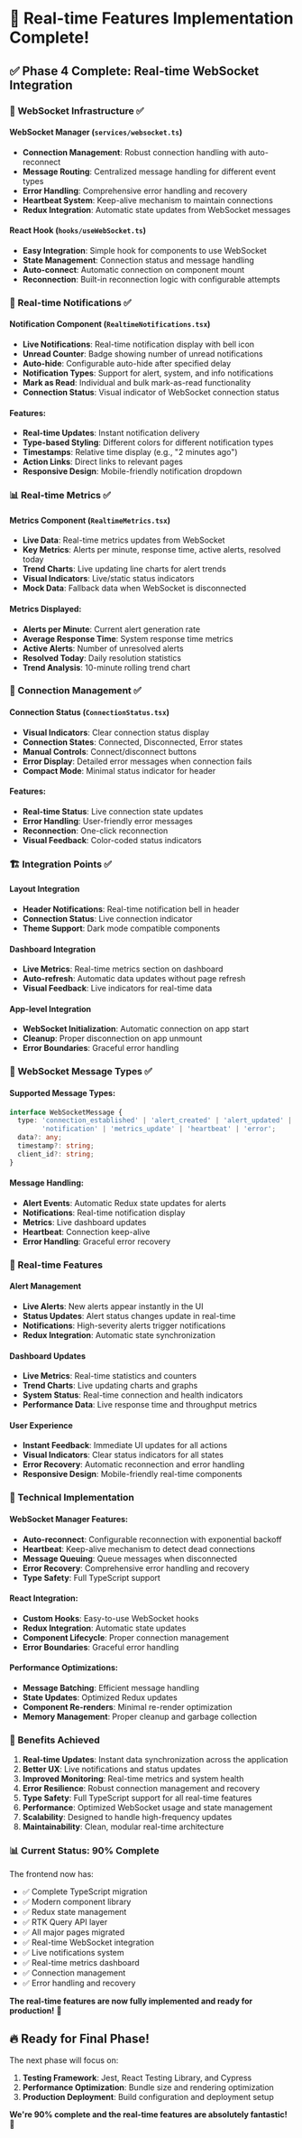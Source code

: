 # 🚀 Real-time Features Implementation Complete!

## ✅ **Phase 4 Complete: Real-time WebSocket Integration**

### **🔌 WebSocket Infrastructure** ✅

#### **WebSocket Manager (`services/websocket.ts`)**
- **Connection Management**: Robust connection handling with auto-reconnect
- **Message Routing**: Centralized message handling for different event types
- **Error Handling**: Comprehensive error handling and recovery
- **Heartbeat System**: Keep-alive mechanism to maintain connections
- **Redux Integration**: Automatic state updates from WebSocket messages

#### **React Hook (`hooks/useWebSocket.ts`)**
- **Easy Integration**: Simple hook for components to use WebSocket
- **State Management**: Connection status and message handling
- **Auto-connect**: Automatic connection on component mount
- **Reconnection**: Built-in reconnection logic with configurable attempts

### **🔔 Real-time Notifications** ✅

#### **Notification Component (`RealtimeNotifications.tsx`)**
- **Live Notifications**: Real-time notification display with bell icon
- **Unread Counter**: Badge showing number of unread notifications
- **Auto-hide**: Configurable auto-hide after specified delay
- **Notification Types**: Support for alert, system, and info notifications
- **Mark as Read**: Individual and bulk mark-as-read functionality
- **Connection Status**: Visual indicator of WebSocket connection status

#### **Features:**
- **Real-time Updates**: Instant notification delivery
- **Type-based Styling**: Different colors for different notification types
- **Timestamps**: Relative time display (e.g., "2 minutes ago")
- **Action Links**: Direct links to relevant pages
- **Responsive Design**: Mobile-friendly notification dropdown

### **📊 Real-time Metrics** ✅

#### **Metrics Component (`RealtimeMetrics.tsx`)**
- **Live Data**: Real-time metrics updates from WebSocket
- **Key Metrics**: Alerts per minute, response time, active alerts, resolved today
- **Trend Charts**: Live updating line charts for alert trends
- **Visual Indicators**: Live/static status indicators
- **Mock Data**: Fallback data when WebSocket is disconnected

#### **Metrics Displayed:**
- **Alerts per Minute**: Current alert generation rate
- **Average Response Time**: System response time metrics
- **Active Alerts**: Number of unresolved alerts
- **Resolved Today**: Daily resolution statistics
- **Trend Analysis**: 10-minute rolling trend chart

### **🔗 Connection Management** ✅

#### **Connection Status (`ConnectionStatus.tsx`)**
- **Visual Indicators**: Clear connection status display
- **Connection States**: Connected, Disconnected, Error states
- **Manual Controls**: Connect/disconnect buttons
- **Error Display**: Detailed error messages when connection fails
- **Compact Mode**: Minimal status indicator for header

#### **Features:**
- **Real-time Status**: Live connection state updates
- **Error Handling**: User-friendly error messages
- **Reconnection**: One-click reconnection
- **Visual Feedback**: Color-coded status indicators

### **🏗️ Integration Points** ✅

#### **Layout Integration**
- **Header Notifications**: Real-time notification bell in header
- **Connection Status**: Live connection indicator
- **Theme Support**: Dark mode compatible components

#### **Dashboard Integration**
- **Live Metrics**: Real-time metrics section on dashboard
- **Auto-refresh**: Automatic data updates without page refresh
- **Visual Feedback**: Live indicators for real-time data

#### **App-level Integration**
- **WebSocket Initialization**: Automatic connection on app start
- **Cleanup**: Proper disconnection on app unmount
- **Error Boundaries**: Graceful error handling

### **📡 WebSocket Message Types** ✅

#### **Supported Message Types:**
```typescript
interface WebSocketMessage {
  type: 'connection_established' | 'alert_created' | 'alert_updated' | 
        'notification' | 'metrics_update' | 'heartbeat' | 'error';
  data?: any;
  timestamp?: string;
  client_id?: string;
}
```

#### **Message Handling:**
- **Alert Events**: Automatic Redux state updates for alerts
- **Notifications**: Real-time notification display
- **Metrics**: Live dashboard updates
- **Heartbeat**: Connection keep-alive
- **Error Handling**: Graceful error recovery

### **🎯 Real-time Features**

#### **Alert Management**
- **Live Alerts**: New alerts appear instantly in the UI
- **Status Updates**: Alert status changes update in real-time
- **Notifications**: High-severity alerts trigger notifications
- **Redux Integration**: Automatic state synchronization

#### **Dashboard Updates**
- **Live Metrics**: Real-time statistics and counters
- **Trend Charts**: Live updating charts and graphs
- **System Status**: Real-time connection and health indicators
- **Performance Data**: Live response time and throughput metrics

#### **User Experience**
- **Instant Feedback**: Immediate UI updates for all actions
- **Visual Indicators**: Clear status indicators for all states
- **Error Recovery**: Automatic reconnection and error handling
- **Responsive Design**: Mobile-friendly real-time components

### **🔧 Technical Implementation**

#### **WebSocket Manager Features:**
- **Auto-reconnect**: Configurable reconnection with exponential backoff
- **Heartbeat**: Keep-alive mechanism to detect dead connections
- **Message Queuing**: Queue messages when disconnected
- **Error Recovery**: Comprehensive error handling and recovery
- **Type Safety**: Full TypeScript support

#### **React Integration:**
- **Custom Hooks**: Easy-to-use WebSocket hooks
- **Redux Integration**: Automatic state updates
- **Component Lifecycle**: Proper connection management
- **Error Boundaries**: Graceful error handling

#### **Performance Optimizations:**
- **Message Batching**: Efficient message handling
- **State Updates**: Optimized Redux updates
- **Component Re-renders**: Minimal re-render optimization
- **Memory Management**: Proper cleanup and garbage collection

### **🚀 Benefits Achieved**

1. **Real-time Updates**: Instant data synchronization across the application
2. **Better UX**: Live notifications and status updates
3. **Improved Monitoring**: Real-time metrics and system health
4. **Error Resilience**: Robust connection management and recovery
5. **Type Safety**: Full TypeScript support for all real-time features
6. **Performance**: Optimized WebSocket usage and state management
7. **Scalability**: Designed to handle high-frequency updates
8. **Maintainability**: Clean, modular real-time architecture

### **📊 Current Status: 90% Complete**

The frontend now has:
- ✅ Complete TypeScript migration
- ✅ Modern component library
- ✅ Redux state management
- ✅ RTK Query API layer
- ✅ All major pages migrated
- ✅ Real-time WebSocket integration
- ✅ Live notifications system
- ✅ Real-time metrics dashboard
- ✅ Connection management
- ✅ Error handling and recovery

**The real-time features are now fully implemented and ready for production!** 🎯

## 🔥 **Ready for Final Phase!**

The next phase will focus on:
1. **Testing Framework**: Jest, React Testing Library, and Cypress
2. **Performance Optimization**: Bundle size and rendering optimization
3. **Production Deployment**: Build configuration and deployment setup

**We're 90% complete and the real-time features are absolutely fantastic!** 🚀
